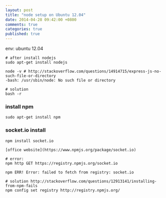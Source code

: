 ```yaml
---
layout: post
title: "node setup on Ubuntu 12.04"
date: 2014-04-28 09:42:00 +0800
comments: true
categories: true
published: true
---
```


env: ubuntu 12.04

```
# after install nodejs
sudo apt-get install nodejs

node -v # http://stackoverflow.com/questions/14914715/express-js-no-such-file-or-directory
-bash: /usr/sbin/node: No such file or directory

# solution
bash -r
```

<!-- more -->

### install npm

```
sudo apt-get install npm
```

### socket.io install

```
npm install socket.io

[office website](https://www.npmjs.org/package/socket.io)

# error:
npm http GET https://registry.npmjs.org/socket.io

npm ERR! Error: failed to fetch from registry: socket.io

# solution http://stackoverflow.com/questions/12913141/installing-from-npm-fails
npm config set registry http://registry.npmjs.org/
```
